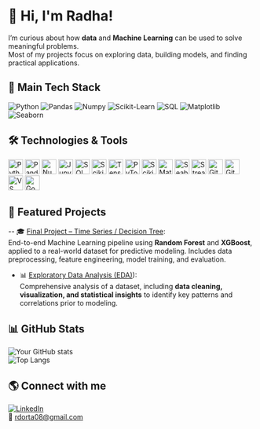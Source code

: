 # 👋 Hi, I'm Radha!

I’m curious about how **data** and **Machine Learning** can be used to solve meaningful problems.  
Most of my projects focus on exploring data, building models, and finding practical applications. 

## 🚀 Main Tech Stack

![Python](https://img.shields.io/badge/Python-3776AB?style=for-the-badge&logo=python&logoColor=white) 
![Pandas](https://img.shields.io/badge/Pandas-150458?style=for-the-badge&logo=pandas&logoColor=white) 
![Numpy](https://img.shields.io/badge/Numpy-013243?style=for-the-badge&logo=numpy&logoColor=white) 
![Scikit-Learn](https://img.shields.io/badge/Scikit--Learn-F7931E?style=for-the-badge&logo=scikitlearn&logoColor=white) 
![SQL](https://img.shields.io/badge/SQL-4479A1?style=for-the-badge&logo=MySQL&logoColor=white) 
![Matplotlib](https://img.shields.io/badge/Matplotlib-11557C?style=for-the-badge&logo=matplotlib&logoColor=white) 
![Seaborn](https://img.shields.io/badge/Seaborn-1A1A1A?style=for-the-badge&logo=seaborn&logoColor=white)

## 🛠️ Technologies & Tools
<p align="left">
  <!-- Programming & Data -->
  <img src="https://cdn.jsdelivr.net/gh/devicons/devicon/icons/python/python-original.svg" height="30" alt="Python"/>
  <img src="https://cdn.jsdelivr.net/gh/devicons/devicon/icons/pandas/pandas-original.svg" height="30" alt="Pandas"/>
  <img src="https://cdn.jsdelivr.net/gh/devicons/devicon/icons/numpy/numpy-original.svg" height="30" alt="NumPy"/>
  <img src="https://cdn.jsdelivr.net/gh/devicons/devicon/icons/jupyter/jupyter-original.svg" height="30" alt="Jupyter"/>
  <img src="https://cdn.jsdelivr.net/gh/devicons/devicon/icons/mysql/mysql-original.svg" height="30" alt="SQL"/>
  
  <!-- Machine Learning -->
  <img src="https://cdn.jsdelivr.net/gh/devicons/devicon/icons/scikit-learn/scikit-learn-original.svg" height="30" alt="Scikit-learn"/>
  <img src="https://cdn.jsdelivr.net/gh/devicons/devicon/icons/tensorflow/tensorflow-original.svg" height="30" alt="TensorFlow"/>
  <img src="https://cdn.jsdelivr.net/gh/devicons/devicon/icons/pytorch/pytorch-original.svg" height="30" alt="PyTorch"/>
  <img src="https://upload.wikimedia.org/wikipedia/commons/0/05/Scikit_learn_logo_small.svg" height="30" alt="Scikit-learn (alt)"/>

  <!-- Visualization -->
  <img src="https://matplotlib.org/_static/logo2_compressed.svg" height="30" alt="Matplotlib"/>
  <img src="https://seaborn.pydata.org/_static/logo-wide-lightbg.svg" height="30" alt="Seaborn"/>
  <img src="https://streamlit.io/images/brand/streamlit-logo-primary-colormark-darktext.png" height="30" alt="Streamlit" />

  <!-- Tools -->
  <img src="https://cdn.jsdelivr.net/gh/devicons/devicon/icons/git/git-original.svg" height="30" alt="Git"/>
  <img src="https://cdn.jsdelivr.net/gh/devicons/devicon/icons/github/github-original.svg" height="30" alt="GitHub"/>
  <img src="https://cdn.jsdelivr.net/gh/devicons/devicon/icons/visualstudio/visualstudio-plain.svg" height="30" alt="VS Code"/>
  <img src="https://colab.research.google.com/img/colab_favicon_256px.png" height="30" alt="Google Colab"/>
</p>

## 🚀 Featured Projects
-- 🎓 [Final Project – Time Series / Decision Tree](https://github.com/Rdorta08/Lume-predict--Proyecto-fin-de-curso):  
  End-to-end Machine Learning pipeline using **Random Forest** and **XGBoost**, applied to a real-world dataset for predictive modeling. Includes data preprocessing, feature engineering, model training, and evaluation. 
  - 📊 [Exploratory Data Analysis (EDA)](https://github.com/Rdorta08/machine-learning-python-template_RDH)):  
  Comprehensive analysis of a dataset, including **data cleaning, visualization, and statistical insights** to identify key patterns and correlations prior to modeling.


## 📊 GitHub Stats
![Your GitHub stats](https://github-readme-stats.vercel.app/api?username=Rdorta08&show_icons=true&theme=tokyonight)  
![Top Langs](https://github-readme-stats.vercel.app/api/top-langs/?username=Rdorta08&layout=compact&theme=tokyonight)


## 🌎 Connect with me
[![LinkedIn](https://img.shields.io/badge/LinkedIn-0A66C2?style=for-the-badge&logo=linkedin&logoColor=white)](https://www.linkedin.com/in/radharani-dorta)  
📧 rdorta08@gmail.com
